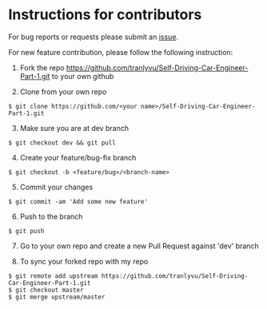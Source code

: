 # **Instructions for contributors**

For bug reports or requests please submit an [issue](https://github.com/tranlyvu/Self-Driving-Car-Engineer-Part-1/issues).

For new feature contribution, please follow the following instruction:

1. Fork the repo https://github.com/tranlyvu/Self-Driving-Car-Engineer-Part-1.git to your own github

2. Clone from your own repo

`$ git clone https://github.com/<your name>/Self-Driving-Car-Engineer-Part-1.git`

3. Make sure you are at dev branch 

`$ git checkout dev && git pull`

4. Create your feature/bug-fix branch

`$ git checkout -b <feature/bug>/<branch-name>`

5. Commit your changes 

`$ git commit -am 'Add some new feature'`

6. Push to the branch 

`$ git push`

7. Go to your own repo and create a new Pull Request against 'dev' branch

8. To sync your forked repo with my repo

```
$ git remote add upstream https://github.com/tranlyvu/Self-Driving-Car-Engineer-Part-1.git
$ git checkout master
$ git merge upstream/master
```